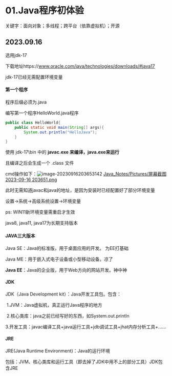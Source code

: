 # 01.Java程序初体验

关键字：面向对象；多线程；跨平台（依靠虚拟机）；开源



## 2023.09.16  

选用jdk-17   

下载地址https://www.oracle.com/java/technologies/downloads/#java17

jdk-17已经无需配置环境变量



#### 第一个程序

程序后缀必须为.java

编写第一个程序HelloWorld.java程序

```java
public class HelloWorld{
	public static void main(String[] args){
		System.out.println("HelloJava");
	}
}
```

使用 jdk-17\bin 中的 **javac.exe 来编译，java.exe来运行**

且编译之后会生成一个 .class 文件

cmd操作如下：![image-20230916203653142](C:\Users\xqchai\AppData\Roaming\Typora\typora-user-images\image-20230916203653142.png)
[Java_Notes/Pictures/屏幕截图 2023-09-16 203651.png](https://github.com/xqchai/JavaLearning/blob/main/Java_Notes/Pictures/%E5%B1%8F%E5%B9%95%E6%88%AA%E5%9B%BE%202023-09-16%20203651.png?raw=true)

 此时无需知道javac和java的地址，是因为安装时已经配置好了部分环境变量

设置->系统->高级系统设置->环境变量

ps: WIN11新环境变量需重启才生效





java8, java11, java17为长期支持版本



#### JAVA三大版本

Java SE：Java的标准版，用于桌面应用的开发。 为EE打基础

Java ME：用于嵌入式电子设备或小型移动设备。凉了

**Java EE**：Java的企业版，用于Web方向的网站开发。神中神



#### JDK

JDK（Java Development kit）：Java开发工具包。包含：

​	1.JVM：Java虚拟机，真正运行Java程序的地方

​	2.核心类库：java之前已经写好的东西，如System.out.println

​	3.开发工具：javac编译工具+java运行工具+jdb调试工具+jhat内存分析工具+……



#### JRE

JRE(Java Runtime Environment)：Java的运行环境

包括：JVM、核心类库和运行工具（即去掉了JDK中用不上的部分工具）JDK包含JRE
